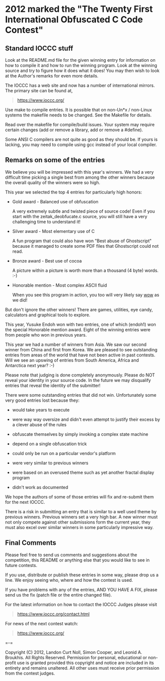2012 marked the "The Twenty First International Obfuscated C Code Contest"
========================================================================


Standard IOCCC stuff
--------------------

Look at the README.md file for the given winning entry for information
on how to compile it and how to run the winning program.
Look at the winning source and try to figure how it does what it does!
You may then wish to look at the Author's remarks for even more details.

The IOCCC has a web site and now has a number of international mirrors.
The primary site can be found at,

>	<https://www.ioccc.org/>

Use make to compile entries.  It is possible that on non-Un\*x / non-Linux
systems the makefile needs to be changed.  See the Makefile for details.

Read over the makefile for compile/build issues.  Your system may require
certain changes (add or remove a library, add or remove a #define).

Some ANSI C compilers are not quite as good as they should be.  If
yours is lacking, you may need to compile using gcc instead of your
local compiler.


Remarks on some of the entries
------------------------------

We believe you will be impressed with this year's winners.  We had
a very difficult time picking a single best from among the other winners
because the overall quality of the winners were so high.

This year we selected the top 4 entries for particularly high honors:

*   Gold award - Balanced use of obfuscation

    A very extremely subtle and twisted piece of source code!
    Even if you start with the zeitak_deobfucate.c source,
    you will still have a very challenging time to understand it!

*   Silver award - Most elementary use of C

    A fun program that could also have won "Best abuse of
    Ghostscript" because it managed to create some PDF files
    that Ghostscript could not read.

*   Bronze award - Best use of cocoa

    A picture within a picture is worth more than a
    thousand (4 byte) words. :-)

*   Honorable mention - Most complex ASCII fluid

    When you see this program in action, you too will
    very likely say [wow](http://bit.ly/R6ALpK) as we did!

But don't ignore the other winners!  There are games, utilities,
eye candy, calculators and graphical tools to explore.

This year, Yusuke Endoh won with two entries, one of which (endoh1)
won the special Honorable mention award.  Eight of the winning entries
were from people who won in previous years.

This year we had a number of winners from Asia.  We saw our second
winner from China and first from Korea.  We are pleased to see
outstanding entries from areas of the world that have not been
active in past contests.  Will we see an upswing of entries
from South America, Africa and Antarctica next year? :-)

Please note that judging is done completely anonymously.  Please
do NOT reveal your identity in your source code.  In the future we
may disqualify entries that reveal the identity of the submitter!

There were some outstanding entries that did not win.  Unfortunately
some very good entries lost because they:

+ would take years to execute

+ were way way oversize and didn't even attempt to justify their
  excess by a clever abuse of the rules

+ obfuscate themselves by simply invoking a complex
  state machine

+ depend on a single obfuscation trick

+ could only be run on a particular vendor's platform

+ were very similar to previous winners

+ were based on an overused theme such as yet another
  fractal display program

+ didn't work as documented

We hope the authors of some of those entries will fix and re-submit
them for the next IOCCC.

There is a risk in submitting an entry that is similar to a well
used theme by previous winners.  Previous winners set a very high
bar.  A new winner must not only compete against other submissions
form the current year, they must also excel over similar winners
in some particularly impressive way.

Final Comments
--------------

Please feel free to send us comments and suggestions about the
competition, this README or anything else that you would like to see in
future contests.

If you use, distribute or publish these entries in some way, please drop
us a line.  We enjoy seeing who, where and how the contest is used.

If you have problems with any of the entries, AND YOU HAVE A FIX, please
send us the fix (patch file or the entire changed file).

For the latest information on how to contact the IOCCC Judges please visit

>	<https://www.ioccc.org/contact.html>

For news of the next contest watch:

>	<https://www.ioccc.org/>

=-=

Copyright (C) 2012, Landon Curt Noll, Simon Cooper, and Leonid A.
Broukhis. All Rights Reserved. Permission for personal, educational
or non-profit use is granted provided this copyright and notice are
included in its entirety and remains unaltered.  All other uses
must receive prior permission from the contest judges.

